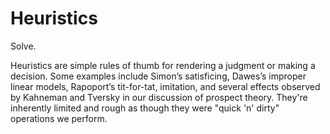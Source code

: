 # Heuristics

Solve.

Heuristics are simple rules of thumb for rendering a judgment or making a decision. 
Some examples include Simon’s satisficing, Dawes’s improper linear models, Rapoport’s tit-for-tat, 
imitation, and several effects observed by Kahneman and Tversky in our discussion of prospect theory.
They're inherently limited and rough as though they were "quick 'n' dirty" operations we perform.
